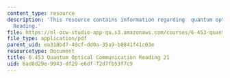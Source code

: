 ```yaml
---
content_type: resource
description: 'This resource contains information regarding  quantum optical communication:
  Reading.'
file: https://ol-ocw-studio-app-qa.s3.amazonaws.com/courses/6-453-quantum-optical-communication-fall-2016/6ad8d29e9943df29e6dff2d7fb53f7c9_MIT6_453F16_Lect21_Notes.pdf
file_type: application/pdf
parent_uid: ea318bd7-40cf-dd0a-35a9-b8841f41c03e
resourcetype: Document
title: 6.453 Quantum Optical Communication Reading 21
uid: 6ad8d29e-9943-df29-e6df-f2d7fb53f7c9
---
```

